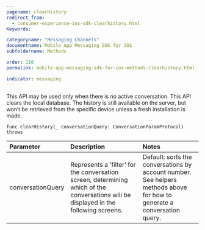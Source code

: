 ```yaml
---
pagename: clearHistory
redirect_from:
  - consumer-experience-ios-sdk-clearhistory.html
Keywords:

categoryname: "Messaging Channels"
documentname: Mobile App Messaging SDK for iOS
subfoldername: Methods

order: 110
permalink: mobile-app-messaging-sdk-for-ios-methods-clearhistory.html

indicator: messaging
---
```


This API may be used only when there is no active conversation. This API clears the local database. The history is still available on the server, but won’t be retrieved from the specific device unless a fresh installation is made.

`func clearHistory(_ conversationQuery: ConversationParamProtocol) throws`

| Parameter | Description | Notes |
| :--- | :--- | :--- |
| conversationQuery | Represents a 'filter’ for the conversation screen, determining which of the conversations will be displayed in the following screens. | Default: sorts the conversations by account number. <br> See helpers methods above for how to generate a conversation query. |